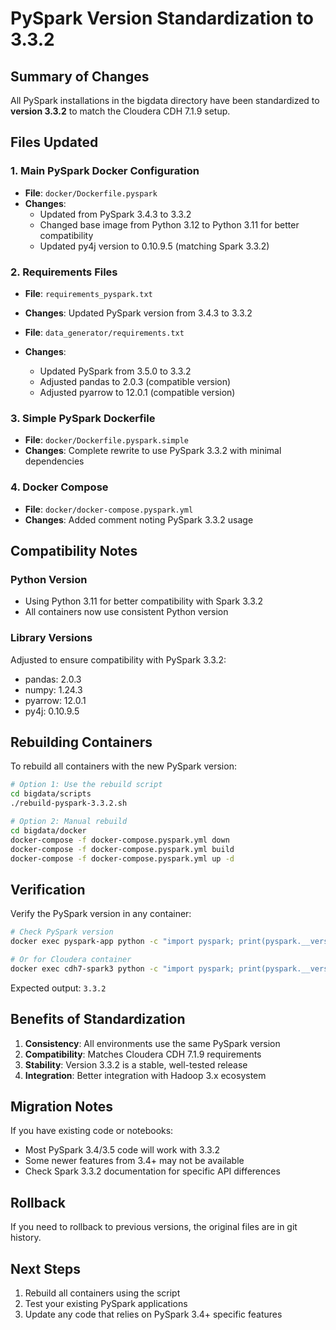 # PySpark Version Standardization to 3.3.2

## Summary of Changes

All PySpark installations in the bigdata directory have been standardized to **version 3.3.2** to match the Cloudera CDH 7.1.9 setup.

## Files Updated

### 1. Main PySpark Docker Configuration
- **File**: `docker/Dockerfile.pyspark`
- **Changes**: 
  - Updated from PySpark 3.4.3 to 3.3.2
  - Changed base image from Python 3.12 to Python 3.11 for better compatibility
  - Updated py4j version to 0.10.9.5 (matching Spark 3.3.2)

### 2. Requirements Files
- **File**: `requirements_pyspark.txt`
- **Changes**: Updated PySpark version from 3.4.3 to 3.3.2

- **File**: `data_generator/requirements.txt`
- **Changes**: 
  - Updated PySpark from 3.5.0 to 3.3.2
  - Adjusted pandas to 2.0.3 (compatible version)
  - Adjusted pyarrow to 12.0.1 (compatible version)

### 3. Simple PySpark Dockerfile
- **File**: `docker/Dockerfile.pyspark.simple`
- **Changes**: Complete rewrite to use PySpark 3.3.2 with minimal dependencies

### 4. Docker Compose
- **File**: `docker/docker-compose.pyspark.yml`
- **Changes**: Added comment noting PySpark 3.3.2 usage

## Compatibility Notes

### Python Version
- Using Python 3.11 for better compatibility with Spark 3.3.2
- All containers now use consistent Python version

### Library Versions
Adjusted to ensure compatibility with PySpark 3.3.2:
- pandas: 2.0.3
- numpy: 1.24.3
- pyarrow: 12.0.1
- py4j: 0.10.9.5

## Rebuilding Containers

To rebuild all containers with the new PySpark version:

```bash
# Option 1: Use the rebuild script
cd bigdata/scripts
./rebuild-pyspark-3.3.2.sh

# Option 2: Manual rebuild
cd bigdata/docker
docker-compose -f docker-compose.pyspark.yml down
docker-compose -f docker-compose.pyspark.yml build
docker-compose -f docker-compose.pyspark.yml up -d
```

## Verification

Verify the PySpark version in any container:

```bash
# Check PySpark version
docker exec pyspark-app python -c "import pyspark; print(pyspark.__version__)"

# Or for Cloudera container
docker exec cdh7-spark3 python -c "import pyspark; print(pyspark.__version__)"
```

Expected output: `3.3.2`

## Benefits of Standardization

1. **Consistency**: All environments use the same PySpark version
2. **Compatibility**: Matches Cloudera CDH 7.1.9 requirements
3. **Stability**: Version 3.3.2 is a stable, well-tested release
4. **Integration**: Better integration with Hadoop 3.x ecosystem

## Migration Notes

If you have existing code or notebooks:
- Most PySpark 3.4/3.5 code will work with 3.3.2
- Some newer features from 3.4+ may not be available
- Check Spark 3.3.2 documentation for specific API differences

## Rollback

If you need to rollback to previous versions, the original files are in git history.

## Next Steps

1. Rebuild all containers using the script
2. Test your existing PySpark applications
3. Update any code that relies on PySpark 3.4+ specific features